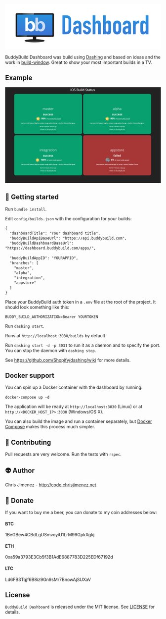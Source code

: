 <p align="center">
  <img id="header" src="./banner.png" />
</p>

BuddyBuild Dashboard was build using [Dashing](http://shopify.github.com/dashing) and based on ideas and the work in [build-window](https://github.com/rouanw/build-window). Great to show your most important builds in a TV.

## Example

![Screenshot ](./screenshot.png "Example build dashboard")

:rocket: Getting started
-------
Run `bundle install`.

Edit `config/builds.json` with the configuration for your builds:

```
{
  "dashboardTitle": "Your dashboard title",
  "buddyBuildApiBaseUrl": "https://api.buddybuild.com",
  "buddyBuildDashboardBaseUrl": "https://dashboard.buddybuild.com/apps/",

  "buddyBuildAppID": "YOURAPPID",
  "branches": [
    "master",
    "alpha",
    "integration",
    "appstore"
  ]
}
```

Place your BuddyBuild auth token in a `.env` file at the root of the project.
It should look something like this:

```
BUDDY_BUILD_AUTHORIZATION=Bearer YOURTOKEN
```

Run `dashing start`.

Runs at `http://localhost:3030/builds` by default.

Run `dashing start -d -p 3031` to run it as a daemon and to specify the port. You can stop the daemon with `dashing stop`.

See https://github.com/Shopify/dashing/wiki for more details.

## Docker support

You can spin up a Docker container with the dashboard by running:

`docker-compose up -d`

The application will be ready at `http://localhost:3030` (Linux) or at `http://<DOCKER_HOST_IP>:3030` (Windows/OS X).

You can also build the image and run a container separately, but [Docker Compose](https://docs.docker.com/compose/install/) makes this process much simpler.

:100: Contributing
-----
Pull requests are very welcome. Run the tests with `rspec`.

:alien: Author
------
Chris Jimenez - http://code.chrisjimenez.net

:beer: Donate
------
If you want to buy me a beer, you can donate to my coin addresses below:
#### BTC
1BeGBew4CBdLgUSmvoyiU1LrM99GpkXgkj
#### ETH
0xa59a3793E3Cb5f3B1AdE6887783D225EDf67192d
#### LTC
Ld6FB3Tqjf6B8iz9Gn9sMr7BnowAjSUXaV

## License
`BuddyBuild Dashboard` is released under the MIT license. See [LICENSE](https://github.com/pixel16/buddybuilddashboard/blob/master/LICENSE) for details.